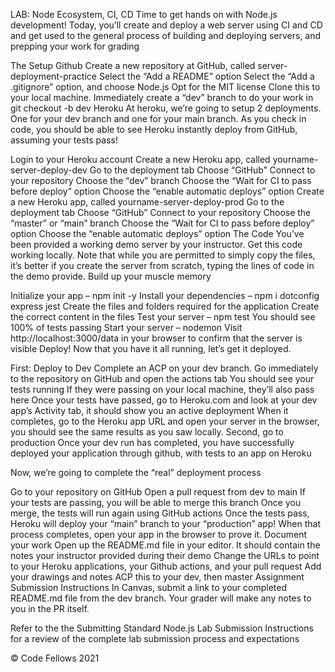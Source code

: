 LAB: Node Ecosystem, CI, CD
Time to get hands on with Node.js development! Today, you’ll create and deploy a web server using CI and CD and get used to the general process of building and deploying servers, and prepping your work for grading

The Setup
Github
Create a new repository at GitHub, called server-deployment-practice
Select the “Add a README” option
Select the “Add a .gitignore” option, and choose Node.js
Opt for the MIT license
Clone this to your local machine.
Immediately create a “dev” branch to do your work in git checkout -b dev
Heroku
At heroku, we’re going to setup 2 deployments. One for your dev branch and one for your main branch. As you check in code, you should be able to see Heroku instantly deploy from GitHub, assuming your tests pass!

Login to your Heroku account
Create a new Heroku app, called yourname-server-deploy-dev
Go to the deployment tab
Choose “GitHub”
Connect to your repository
Choose the “dev” branch
Choose the “Wait for CI to pass before deploy” option
Choose the “enable automatic deploys” option
Create a new Heroku app, called yourname-server-deploy-prod
Go to the deployment tab
Choose “GitHub”
Connect to your repository
Choose the “master” or “main” branch
Choose the “Wait for CI to pass before deploy” option
Choose the “enable automatic deploys” option
The Code
You’ve been provided a working demo server by your instructor. Get this code working locally. Note that while you are permitted to simply copy the files, it’s better if you create the server from scratch, typing the lines of code in the demo provide. Build up your muscle memory

Initialize your app – npm init -y
Install your dependencies – npm i dotconfig express jest
Create the files and folders required for the application
Create the correct content in the files
Test your server – npm test
You should see 100% of tests passing
Start your server – nodemon
Visit http://localhost:3000/data in your browser to confirm that the server is visible
Deploy!
Now that you have it all running, let’s get it deployed.

First: Deploy to Dev
Complete an ACP on your dev branch.
Go immediately to the repository on GitHub and open the actions tab
You should see your tests running
If they were passing on your local machine, they’ll also pass here
Once your tests have passed, go to Heroku.com and look at your dev app’s Activity tab, it should show you an active deployment
When it completes, go to the Heroku app URL and open your server in the browser, you should see the same results as you saw locally.
Second, go to production
Once your dev run has completed, you have successfully deployed your application through github, with tests to an app on Heroku

Now, we’re going to complete the “real” deployment process

Go to your repository on GitHub
Open a pull request from dev to main
If your tests are passing, you will be able to merge this branch
Once you merge, the tests will run again using GitHub actions
Once the tests pass, Heroku will deploy your “main” branch to your “production” app!
When that process completes, open your app in the browser to prove it.
Document your work
Open up the README.md file in your editor. It should contain the notes your instructor provided during their demo
Change the URLs to point to your Heroku applications, your Github actions, and your pull request
Add your drawings and notes
ACP this to your dev, then master
Assignment Submission Instructions
In Canvas, submit a link to your completed README.md file from the dev branch. Your grader will make any notes to you in the PR itself.

Refer to the the Submitting Standard Node.js Lab Submission Instructions for a review of the complete lab submission process and expectations

© Code Fellows 2021
